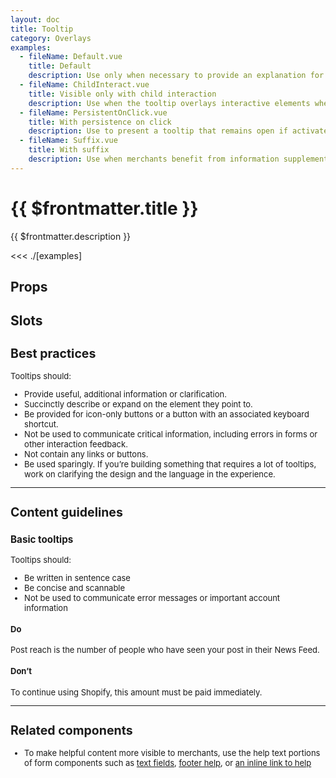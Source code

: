 ```yaml
---
layout: doc
title: Tooltip
category: Overlays
examples:
  - fileName: Default.vue
    title: Default
    description: Use only when necessary to provide an explanation for an interface element.
  - fileName: ChildInteract.vue
    title: Visible only with child interaction
    description: Use when the tooltip overlays interactive elements when active, for example a form input. The `dismissOnMouseOut` prop prevents the tooltip from remaining active when mouse hover or focus leaves its `children` and enters the tooltip's content.
  - fileName: PersistentOnClick.vue
    title: With persistence on click
    description: Use to present a tooltip that remains open if activated by click or keypress.
  - fileName: Suffix.vue
    title: With suffix
    description: Use when merchants benefit from information supplemental to the tooltip content. For example, to present a keyboard shortcut beside the content of a tooltip that describes an icon button.
---
```


# {{ $frontmatter.title }}

<Lede>

{{ $frontmatter.description }}

</Lede>

<Examples>

<<< ./[examples]

</Examples>

## Props

<PropsTable />

## Slots

<SlotsTable />

<div style="font-size: 0.8125rem">

## Best practices

Tooltips should:

- Provide useful, additional information or clarification.
- Succinctly describe or expand on the element they point to.
- Be provided for icon-only buttons or a button with an associated keyboard shortcut.
- Not be used to communicate critical information, including errors in forms or other interaction feedback.
- Not contain any links or buttons.
- Be used sparingly. If you’re building something that requires a lot of tooltips, work on clarifying the design and the language in the experience.

---

## Content guidelines

### Basic tooltips

Tooltips should:

- Be written in sentence case
- Be concise and scannable
- Not be used to communicate error messages or important account information

<DoDont>

#### Do

Post reach is the number of people who have seen your post in their News Feed.

#### Don’t

To continue using Shopify, this amount must be paid immediately.

</DoDont>

---

## Related components

- To make helpful content more visible to merchants, use the help text portions of form components such as [text fields](https://polaris.shopify.com/components/TextField), [footer help](https://polaris.shopify.com/components/FooterHelp), or [an inline link to help](https://polaris.shopify.com/components/Link)

</div>

